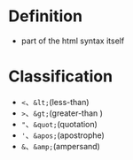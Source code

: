# Definition
- part of the html syntax itself
# Classification
- `<`、`&lt;`(less-than)
- `>`、`&gt;`(greater-than )
- `"`、`&quot;`(quotation)
- `'`、`&apos;`(apostrophe)
- `&`、`&amp;`(ampersand)